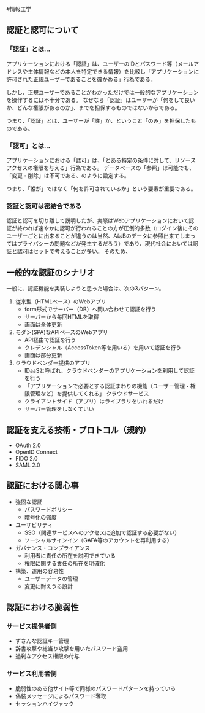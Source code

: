 #情報工学 

## 認証と認可について

### 「認証」とは...

アプリケーションにおける「認証」は、ユーザーのIDとパスワード等（メールアドレスや生体情報などの本人を特定できる情報）を比較し「アプリケーションに許可された正規ユーザーであることを確かめる」行為である。

しかし、正規ユーザーであることがわかっただけでは一般的なアプリケーションを操作するには不十分である。
なぜなら「認証」はユーザーが「何をして良いか、どんな権限があるのか」、までを担保するものではないからである。

つまり、「認証」とは、ユーザーが「誰」か、ということ「のみ」を担保したものである。

### 「認可」とは...

アプリケーションにおける「認可」は、「とある特定の条件に対して、リソースアクセスの権限を与える」行為である。
データベースの「参照」は可能でも、「変更・削除」は不可である、のように設定する。

 つまり、「誰が」ではなく「何を許可されているか」という要素が重要である。

### 認証と認可は密結合である

認証と認可を切り離して説明したが、実際はWebアプリケーションにおいて認証が終われば速やかに認可が行われることの方が圧倒的多数（ログイン後にそのユーザーごとに出来ることが違うのは当然、AはBのデータに参照出来てしまってはプライバシーの問題などが発生するだろう）であり、現代社会においては認証と認可はセットで考えることが多い。
そのため、


## 一般的な認証のシナリオ

一般に、認証機能を実装しようと思った場合は、次の3パターン。
1. 従来型（HTMLベース）のWebアプリ
	- form形式でサーバー（DB）へ問い合わせて認証を行う
	- サーバーから毎回HTMLを取得
	- 画面は全体更新
2. モダン(SPA)なAPIベースのWebアプリ
	- API経由で認証を行う
	- クレデンシャル（AccessToken等を用いる）を用いて認証を行う
	- 画面は部分更新
3. クラウドベンダー提供のアプリ
	- IDaaSと呼ばれ、クラウドベンダーのアプリケーションを利用して認証を行う
	- 「アプリケーションで必要とする認証まわりの機能（ユーザー管理・権限管理など）を提供してくれる」 クラウドサービス
	- クライアントサイド（アプリ）はライブラリをいれるだけ
	- サーバー管理をしなくていい

## 認証を支える技術・プロトコル（規約）

- OAuth 2.0
- OpenID Connect
- FIDO 2.0
- SAML 2.0


## 認証における関心事

- 強固な認証
	- パスワードポリシー
	- 暗号化の強度
- ユーザビリティ
	- SSO（関連サービスへのアクセスに追加で認証する必要がない）
	- ソーシャルサインイン（GAFA等のアカウントを再利用する）
- ガバナンス・コンプライアンス
	- 利用者に責任の所在を説明できている
	- 権限に関する責任の所在を明確化
- 構築、運用の容易性
	- ユーザーデータの管理
	- 変更に耐えうる設計

## 認証における脆弱性

### サービス提供者側

- ずさんな認証キー管理
- 辞書攻撃や総当り攻撃を用いたパスワード盗用
- 過剰なアクセス権限の付与

### サービス利用者側

- 脆弱性のある他サイト等で同様のパスワードパターンを持っている
- 偽装メッセージによるパスワード奪取
- セッションハイジャック